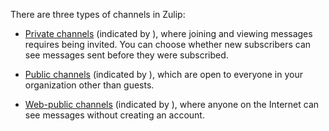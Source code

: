 There are three types of channels in Zulip:

* [Private channels](/help/channel-permissions#private-channels)
  (indicated by <i class="zulip-icon zulip-icon-lock"></i>), where
  joining and viewing messages requires being invited. You can choose
  whether new subscribers can see messages sent before they were
  subscribed.

* [Public channels](/help/channel-permissions#public-channels)
  (indicated by <i class="zulip-icon zulip-icon-hashtag"></i>), which
  are open to everyone in your organization other than guests.

* [Web-public channels](/help/channel-permissions#web-public-channels)
  (indicated by <i class="zulip-icon zulip-icon-globe"></i>), where
  anyone on the Internet can see messages without creating an account.
